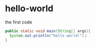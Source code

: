 # hello-world
the first code
```java
public static void main(String[] args){
  System.out.println("hello world!")；
}
